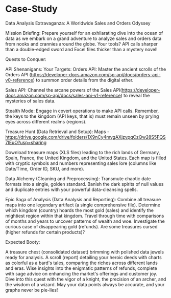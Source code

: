 # Case-Study
Data Analysis Extravaganza: A Worldwide Sales and Orders Odyssey

Mission Briefing:
Prepare yourself for an exhilarating dive into the ocean of data as we embark on a grand adventure to analyze sales and orders data from nooks and crannies around the globe. Your tools? API calls sharper than a double-edged sword and Excel files thicker than a mystery novel!

Quests to Conquer:

API Shenanigans:
Your Targets:
Orders API: Master the ancient scrolls of the Orders API (https://developer-docs.amazon.com/sp-api/docs/orders-api-v0-reference) to summon order details from the digital ether.

Sales API: Channel the arcane powers of the Sales API(https://developer-docs.amazon.com/sp-api/docs/sales-api-v1-reference)  to reveal the mysteries of sales data.

Stealth Mode: Engage in covert operations to make API calls. Remember, the keys to the kingdom (API keys, that is) must remain unseen by prying eyes across different realms (regions).

Treasure Hunt (Data Retrieval and Setup):
Maps - https://drive.google.com/drive/folders/1X9nCy4mvgAXjzvpqCzQw28S5FQS7IEuO?usp=sharing

Download treasure maps (XLS files) leading to the rich lands of Germany, Spain, France, the United Kingdom, and the United States.
Each map is filled with cryptic symbols and numbers representing sales lore (columns like Date/Time, Order ID, SKU, and more).

Data Alchemy (Cleaning and Preprocessing):
Transmute chaotic date formats into a single, golden standard.
Banish the dark spirits of null values and duplicate entries with your powerful data-cleansing spells.

Epic Saga of Analysis (Data Analysis and Reporting):
Combine all treasure maps into one legendary artifact (a single comprehensive file).
Determine which kingdom (country) hoards the most gold (sales) and identify the mightiest region within that kingdom.
Travel through time with comparisons of months and years to uncover patterns of wealth and woe.
Investigate the curious case of disappearing gold (refunds). Are some treasures cursed (higher refunds for certain products)?


Expected Booty:

A treasure chest (consolidated dataset) brimming with polished data jewels ready for analysis.
A scroll (report) detailing your heroic deeds with charts as colorful as a bard's tales, comparing the riches across different lands and eras.
Wise insights into the enigmatic patterns of refunds, complete with sage advice on enhancing the market's offerings and customer joy.
Dive into this quest with the vigor of a knight, the precision of an archer, and the wisdom of a wizard. May your data points always be accurate, and your graphs never be pie-lies!
